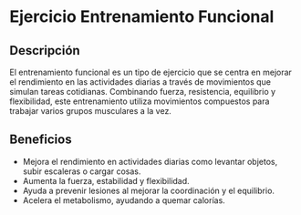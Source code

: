 # Ejercicio Entrenamiento Funcional

## Descripción
El entrenamiento funcional es un tipo de ejercicio que se centra en mejorar el rendimiento en las actividades diarias a través de movimientos que simulan tareas cotidianas. Combinando fuerza, resistencia, equilibrio y flexibilidad, este entrenamiento utiliza movimientos compuestos para trabajar varios grupos musculares a la vez.

## Beneficios
- Mejora el rendimiento en actividades diarias como levantar objetos, subir escaleras o cargar cosas.
- Aumenta la fuerza, estabilidad y flexibilidad.
- Ayuda a prevenir lesiones al mejorar la coordinación y el equilibrio.
- Acelera el metabolismo, ayudando a quemar calorías.
